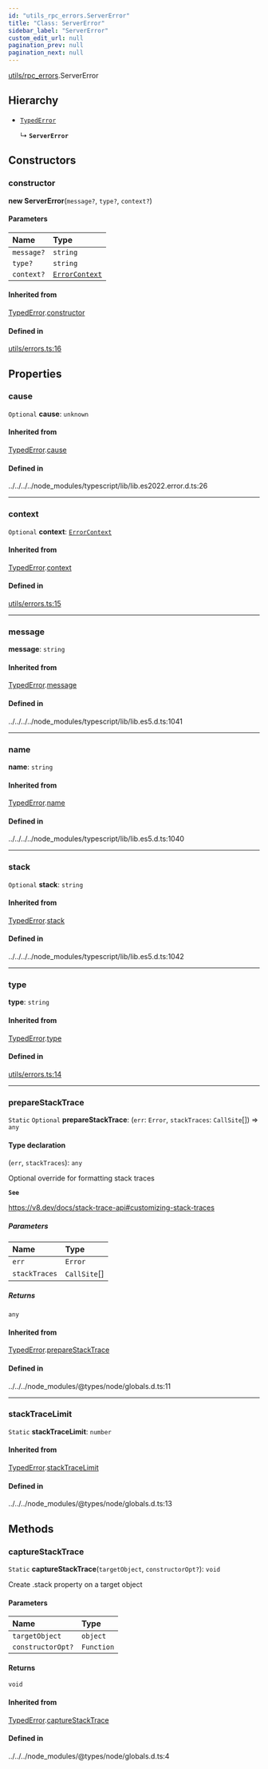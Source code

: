 ```yaml
---
id: "utils_rpc_errors.ServerError"
title: "Class: ServerError"
sidebar_label: "ServerError"
custom_edit_url: null
pagination_prev: null
pagination_next: null
---
```


[utils/rpc_errors](../modules/utils_rpc_errors.md).ServerError

## Hierarchy

- [`TypedError`](utils_errors.TypedError.md)

  ↳ **`ServerError`**

## Constructors

### constructor

**new ServerError**(`message?`, `type?`, `context?`)

#### Parameters

| Name | Type |
| :------ | :------ |
| `message?` | `string` |
| `type?` | `string` |
| `context?` | [`ErrorContext`](utils_errors.ErrorContext.md) |

#### Inherited from

[TypedError](utils_errors.TypedError.md).[constructor](utils_errors.TypedError.md#constructor)

#### Defined in

[utils/errors.ts:16](https://github.com/maxhr/near--near-api-js/blob/87bf3c7e/packages/near-api-js/src/utils/errors.ts#L16)

## Properties

### cause

 `Optional` **cause**: `unknown`

#### Inherited from

[TypedError](utils_errors.TypedError.md).[cause](utils_errors.TypedError.md#cause)

#### Defined in

../../../../node_modules/typescript/lib/lib.es2022.error.d.ts:26

___

### context

 `Optional` **context**: [`ErrorContext`](utils_errors.ErrorContext.md)

#### Inherited from

[TypedError](utils_errors.TypedError.md).[context](utils_errors.TypedError.md#context)

#### Defined in

[utils/errors.ts:15](https://github.com/maxhr/near--near-api-js/blob/87bf3c7e/packages/near-api-js/src/utils/errors.ts#L15)

___

### message

 **message**: `string`

#### Inherited from

[TypedError](utils_errors.TypedError.md).[message](utils_errors.TypedError.md#message)

#### Defined in

../../../../node_modules/typescript/lib/lib.es5.d.ts:1041

___

### name

 **name**: `string`

#### Inherited from

[TypedError](utils_errors.TypedError.md).[name](utils_errors.TypedError.md#name)

#### Defined in

../../../../node_modules/typescript/lib/lib.es5.d.ts:1040

___

### stack

 `Optional` **stack**: `string`

#### Inherited from

[TypedError](utils_errors.TypedError.md).[stack](utils_errors.TypedError.md#stack)

#### Defined in

../../../../node_modules/typescript/lib/lib.es5.d.ts:1042

___

### type

 **type**: `string`

#### Inherited from

[TypedError](utils_errors.TypedError.md).[type](utils_errors.TypedError.md#type)

#### Defined in

[utils/errors.ts:14](https://github.com/maxhr/near--near-api-js/blob/87bf3c7e/packages/near-api-js/src/utils/errors.ts#L14)

___

### prepareStackTrace

 `Static` `Optional` **prepareStackTrace**: (`err`: `Error`, `stackTraces`: `CallSite`[]) => `any`

#### Type declaration

(`err`, `stackTraces`): `any`

Optional override for formatting stack traces

**`See`**

https://v8.dev/docs/stack-trace-api#customizing-stack-traces

##### Parameters

| Name | Type |
| :------ | :------ |
| `err` | `Error` |
| `stackTraces` | `CallSite`[] |

##### Returns

`any`

#### Inherited from

[TypedError](utils_errors.TypedError.md).[prepareStackTrace](utils_errors.TypedError.md#preparestacktrace)

#### Defined in

../../../node_modules/@types/node/globals.d.ts:11

___

### stackTraceLimit

 `Static` **stackTraceLimit**: `number`

#### Inherited from

[TypedError](utils_errors.TypedError.md).[stackTraceLimit](utils_errors.TypedError.md#stacktracelimit)

#### Defined in

../../../node_modules/@types/node/globals.d.ts:13

## Methods

### captureStackTrace

`Static` **captureStackTrace**(`targetObject`, `constructorOpt?`): `void`

Create .stack property on a target object

#### Parameters

| Name | Type |
| :------ | :------ |
| `targetObject` | `object` |
| `constructorOpt?` | `Function` |

#### Returns

`void`

#### Inherited from

[TypedError](utils_errors.TypedError.md).[captureStackTrace](utils_errors.TypedError.md#capturestacktrace)

#### Defined in

../../../node_modules/@types/node/globals.d.ts:4

